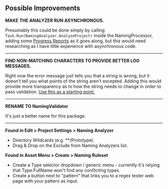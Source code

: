 ## Possible Improvements
**MAKE THE ANALYZER RUN ASYNCHRONOUS.**

Presumably this could be done simply by calling `Task.Run(NamingAnalyzer.AnalyzeProject)` inside the NamingProcessor, adding some [Progress Reports](https://docs.unity3d.com/2020.1/Documentation/ScriptReference/Progress.Report.html) as it goes along, but this would need researching as I have little experience with asynchronous code.

---

**FIND NON-MATCHING CHARACTERS TO PROVIDE BETTER LOG MESSAGES.**

Right now the error message just tells you that a string is wrong, but it doesn't tell you what points of the string aren't excepted. Adding this would provide more transparency as to how the string needs to change in order to pass validation. [Use this as a starting point.](https://stackoverflow.com/questions/12383945/find-not-matching-characters-in-a-string-with-regex)

---

**RENAME TO NamingValidator**

It's just a better name for this package.

---

**Found in Edit > Project Settings > Naming Analyzer**
- Directory Wildcards (e.g. **/Prototype).
- Drag & Drop on the Exclude from Naming Analyzers list.

**Found in Asset Menu > Create > Naming Ruleset**
- Create a Type selector dropdown / generic menu - currently it's relying that Type.FullName won't find any conflicting types.
- Create a button next to "pattern" that links you to a regex tester web page with your pattern as input.
